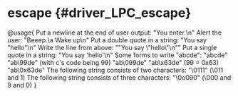 escape {#driver_LPC_escape}
===========================
@usage{
Put a newline at the end of user output:
"You enter.\n"
Alert the user:
"Beeep.\a Wake up\n"
Put a double quote in a string:
"You say \"hello\"\n"
Write the line from above:
"\"You say \\\"hello\\\"\\n\""
Put a single quote in a string:
"You say 'hello'\n"
Some forms to write "abcde":
"abcde"
"ab\99de"              (with c's code being 99)
"ab\099de"
"ab\x63de"             (99 = 0x63)
"ab\0x63de"
The following string consists of two characters:
"\0111"                (\011 and 1)
The following string consists of three characters:
"\0o090"               (\000 and 9 and 0)
}
